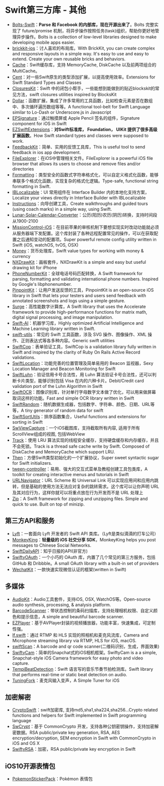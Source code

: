 # Swift第三方库 - 其他  
- [Bolts-Swift][1]：**Parse 和 Facebook 的内部库，现在开源出来了**。Bolts 完整实现了 future/promise 机制，将异步操作按照任务(task)组织，帮助你更好地管理异步操作。Bolts is a collection of low-level libraries designed to make developing mobile apps easier.
- [brickkit-ios][2]：讨人喜欢的布局库。With BrickKit, you can create complex and responsive layouts in a simple way. It's easy to use and easy to extend. Create your own reusable bricks and behaviors.
- [Cache][3]：Swift缓存库，支持 MemoryCache, DiskCache 以及前两项组合的 MultiCache。
- [Cent][4]：对一些Swift原生的类型添加扩展，以提高使用效率。Extensions for Swift Standard Types and Classes
- [ClosuresKit][5]：Swift 中的闭包小帮手，一些能想到能做到的贴近blockskit的常见方法，swift closures utilities inspired by BlocksKit
- [Dollar][6]：函数扩展，集成了许多常用的工具函数，比如检查元素是否在数组中、多次循环遍历数组等等。A functional tool-belt for Swift Language similar to Lo-Dash or Underscore.js in Javascript
- [EPSignature][7]：通过触摸屏或 Apple Pencil 签名的组件，Signature component for iOS in Swift
- [EZSwiftExtensions][8]：**对Swift标准库， Foundation， UIKit 提供了很多高级扩展函数**。How Swift standard types and classes were supposed to work.
- [FeedbackKit][9]：简单、实用的反馈工具库，This is useful tool to send feedback in ios app development.
- [FileExplorer][10]：在iOS中管理相关文件。FileExplorer is a powerful iOS file browser that allows its users to choose and remove files and/or directories
- [Formatting][11]：类型安全的函数式字符串格式化，可以自定义格式化函数，能够串联多个格式化函数，实现复杂的格式化逻辑。Type-safe, functional string formatting in Swift.
- [IBLocalizable][12]：UI 常用组件在 Interface Builder 内的本地化支持方案，Localize your views directly in Interface Builder with IBLocalizable
- [Instructions][13]：向导创建工具，Create walkthroughs and guided tours (using coach marks) in a simple way, using Swift.
- [Lunar-Solar-Calendar-Converter][14]：公历(阳历)农历(阴历)转换，支持时间段从1900-2100
- [MissionControl-iOS][15]：在目前苹果的审核机制下要想实现实时改动功能就必须从服务器端下发配置。这个库封装了各种远程配置常见的操作，可以在获取配置之后通知变动的配置项。Super powerful remote config utility written in Swift (iOS, watchOS, tvOS, OSX)
- [Money][16]：货币处理库，Swift value types for working with money & currency
- [NXDrawKit][17]：画板套件，NXDrawKit is a simple and easy but useful drawing kit for iPhone
- [PhoneNumberKit][18]：全球电话号码匹配转换，A Swift framework for parsing, formatting and validating international phone numbers. Inspired by Google's libphonenumber.
- [PinpointKit][19]：让用户发送反馈的工具，PinpointKit is an open-source iOS library in Swift that lets your testers and users send feedback with annotated screenshots and logs using a simple gesture.
- [Surge][20]：高性能数字计算库，A Swift library that uses the Accelerate framework to provide high-performance functions for matrix math, digital signal processing, and image manipulation.
- [Swift-AI][21]：机器学习库，Highly optimized Artificial Intelligence and Machine Learning library written in Swift.
- [swift-utils][22]：常见的 Swift 工具函数，涉及 SVG 操作、图像操作、XML 操作、正则表达式等各多种内容。Generic swift utilities
- [SwiftCop][23]：表单验证工具，SwiftCop is a validation library fully written in Swift and inspired by the clarity of Ruby On Rails Active Record validations.
- [SwiftLocation][24]：功能完善的位置管理及简单易用的 Beacon 监视器，Sexy Location Manager and Beacon Monitoring for Swift
- [SwiftLuhn][25]：验证信用卡号合法性，用 Luhn 算法验证卡号合法性，还可以判断卡片类型，能够识别包括 Visa 在内的六种卡片。Debit/Credit card validation port of the Luhn Algorithm in Swift
 - [SwiftOCR][26]：图像识别库，针对单行字母数字文本做了优化，可以用来做屏幕取词这样的功能。Fast and simple OCR library written in Swift
- [SwiftRandom][27]：随机数据生成器，包括数字、字符串、颜色、日期、URL等等，A tiny generator of random data for swift
- [SwiftSortUtils][28]：排序函数集合，Useful functions and extensions for sorting in Swift
- [SwViewCapture][29]：一个iOS截图库，支持截取所有内容, 适用于所有ScrollView组成的视图, 包括WebView
- [Track][30]：使用 LRU 算法实现的线程安全缓存，支持硬盘缓存和内存缓存，并且不会死锁。Track is a thread safe cache write by Swift. Composed of DiskCache and MemoryCache which support LRU.
- [Then][31]：方便Swift类型初始化的一个扩展协议，Super sweet syntactic sugar for Swift initializers.
- [tween-controller][32]：易用、强大的交互式菜单及教程创建工具包类库，A toolkit for creating interactive menus and tutorials in Swift
- [URLNavigator][33]：URL Scheme 和 Universal Link 可以实现应用间和应用内跳转，但是基础的使用方法无法应对复杂的跳转需求。这个库可以让你声明 URL 及其对应行为，这样你就可以将重点放在行为开发而不是 URL 处理上
- [Zip][34]：A Swift framework for zipping and unzipping files. Simple and quick to use. Built on top of minizip.

## 第三方API和服务
- [Lyft][35]：一套面向 Lyft 开发者的 Swift API 类库。（Lyft是类似滴滴的打车公司）
- [MonkeyKing][36]：**轻量级的 iOS 社交分享 SDK**，MonkeyKing helps you post messages to Chinese Social Networks.
- [SwiftDailyAPI][37]：知乎日报的API(非官方)
- [SwiftyOAuth][38]：一个小巧的 OAuth 库，内置了几个常见的第三方服务，包括 GitHub 和 Dribbble。A small OAuth library with a built-in set of providers
- [WechatKit][39]：一款快速实现微信认证的框架(written in Swift)

## 多媒体
- [AudioKit][40]：Audio工具套件，支持iOS, OSX, WatchOS等。Open-source audio synthesis, processing, & analysis platform.
- [BarcodeScanner][41]：带状态控制的条码扫描库，支持处理相机权限、自定义颜色和提示信息，A simple and beautiful barcode scanner. 
- [EZPlayer][42]：基于AVPlayer封装的视频播放器，功能丰富，快速集成，可定制性强。
- [lf.swift][43]：通过 RTMP 和 HLS 实现的照相机和麦克风流库，Camera and Microphone streaming library via RTMP, HLS for iOS, macOS.
- [swiftScan][44]：A barcode and qr code scanner(二维码识别，生成，界面效果)
- [SwiftyCam][45]：简单的Snapchat式的iOS相机框架。SwiftyCam is a a simple, Snapchat-style iOS Camera framework for easy photo and video capture.
- [TempiBeatDetection][46]：Swift 语言写的音乐节奏节拍检测库。Swift library that performs real-time or static beat detection on audio.
- [TuningFork][47]：麦克风输入变声，A Simple Tuner for iOS

## 加密解密
- [CryptoSwift][48]：swift加密库, 支持md5,sha1,sha224,sha256...Crypto related functions and helpers for Swift implemented in Swift programming language
- [SwCrypt][49]：基于 CommonCrypto 开发，支持各种公钥密钥操作，支持加密解密数据。RSA public/private key generation, RSA, AES encryption/decryption, SEM encryption in Swift with CommonCrypto in iOS and OS X
- [SwiftyRSA][50]：加密，RSA public/private key encryption in Swift

## iOS10开源表情包
- [PokemonStickerPack][51]：Pokémon 表情包

[1]:	https://github.com/BoltsFramework/Bolts-Swift "Bolts-Swift"
[2]:	https://github.com/wayfair/brickkit-ios "brickkit-ios"
[3]:	https://github.com/soffes/Cache "Cache"
[4]:	https://github.com/ankurp/Cent "Cent"
[5]:	https://github.com/lacklock/ClosuresKit "ClosuresKit"
[6]:	https://github.com/ankurp/Dollar "Dollar.swift"
[7]:	https://github.com/ipraba/EPSignature "EPSignature"
[8]:	https://github.com/goktugyil/EZSwiftExtensions "EZSwiftExtensions"
[9]:	https://github.com/nishimao/FeedbackKit "FeedbackKit"
[10]:	https://github.com/Augustyniak/FileExplorer "FileExplorer"
[11]:	https://github.com/stephencelis/Formatting "Formatting"
[12]:	https://github.com/PiXeL16/IBLocalizable "IBLocalizable"
[13]:	https://github.com/ephread/Instructions "Instructions"
[14]:	https://github.com/isee15/Lunar-Solar-Calendar-Converter "Lunar-Solar-Calendar-Converter"
[15]:	https://github.com/appculture/MissionControl-iOS "MissionControl-iOS"
[16]:	https://github.com/danthorpe/Money "Money"
[17]:	https://github.com/Nicejinux/NXDrawKit "NXDrawKit"
[18]:	https://github.com/marmelroy/PhoneNumberKit "PhoneNumberKit"
[19]:	https://github.com/Lickability/PinpointKit "PinpointKit"
[20]:	https://github.com/mattt/Surge "Surge"
[21]:	https://github.com/collinhundley/Swift-AI "Swift-AI"
[22]:	https://github.com/eonist/swift-utils "swift-utils"
[23]:	https://github.com/andresinaka/SwiftCop "SwiftCop"
[24]:	https://github.com/malcommac/SwiftLocation "SwiftLocation"
[25]:	https://github.com/MaxKramer/SwiftLuhn "SwiftLuhn"
[26]:	https://github.com/garnele007/SwiftOCR "SwiftOCR"
[27]:	https://github.com/thellimist/SwiftRandom "SwiftRandom"
[28]:	https://github.com/dsmatter/SwiftSortUtils "SwiftSortUtils"
[29]:	https://github.com/startry/SwViewCapture "SwViewCapture"
[30]:	https://github.com/maquannene/Track "Track"
[31]:	https://github.com/devxoul/Then "Then"
[32]:	https://github.com/daltonclaybrook/tween-controller "tween-controller"
[33]:	https://github.com/devxoul/URLNavigator "URLNavigator"
[34]:	https://github.com/marmelroy/Zip "Zip"
[35]:	https://github.com/genadyo/Lyft "Lyft"
[36]:	https://github.com/nixzhu/MonkeyKing "MonkeyKing"
[37]:	https://github.com/NicholasTD07/SwiftDailyAPI "SwiftDailyAPI"
[38]:	https://github.com/delba/SwiftyOAuth "SwiftyOAuth"
[39]:	https://github.com/starboychina/WechatKit "WechatKit"
[40]:	https://github.com/audiokit/AudioKit "AudioKit"
[41]:	https://github.com/hyperoslo/BarcodeScanner "BarcodeScanner"
[42]:	https://github.com/easyui/EZPlayer "EZPlayer"
[43]:	https://github.com/shogo4405/lf.swift "lf.swift"
[44]:	https://github.com/MxABC/swiftScan "swiftScan"
[45]:	https://github.com/Awalz/SwiftyCam "SwiftyCam"
[46]:	https://github.com/jscalo/TempiBeatDetection "TempiBeatDetection"
[47]:	https://github.com/comyarzaheri/TuningFork "TuningFork"
[48]:	https://github.com/krzyzanowskim/CryptoSwift "CryptoSwift"
[49]:	https://github.com/soyersoyer/SwCrypt "SwCrypt"
[50]:	https://github.com/TakeScoop/SwiftyRSA "SwiftyRSA"
[51]:	https://github.com/JakeLin/PokemonStickerPack "PokemonStickerPack"